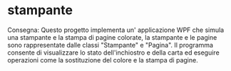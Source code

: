 # stampante
Consegna:
Questo progetto implementa un' applicazione WPF che simula una stampante e la stampa di pagine colorate,
la stampante e le pagine sono rappresentate dalle classi "Stampante" e "Pagina".
Il programma consente di visualizzare lo stato dell'inchiostro e della carta ed eseguire operazioni come la sostituzione del colore e la stampa di pagine.
